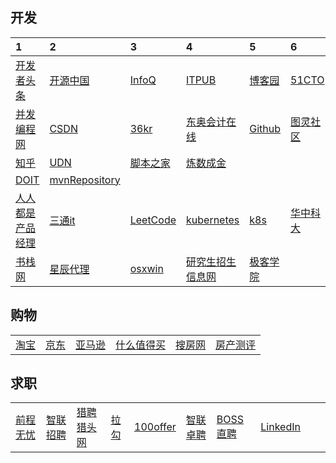 <!--
 * @Description: In User Settings Edit
 * @Author: your name
 * @Date: 2019-08-26 20:50:40
 * @LastEditTime: 2019-09-28 23:18:00
 * @LastEditors: Please set LastEditors
 -->
 ## 开发
 | 1 | 2 | 3 | 4 | 5 | 6 |
 | :---- | :---- | :---- | :---- | :---- |  :---- |
 | [开发者头条](http://toutiao.io) | [开源中国](http://www.oschina.net) | [InfoQ](http://www.infoq.com/cn/) | [ITPUB](http://www.itpub.net) | [博客园](http://www.cnblogs.com) | [51CTO](http://www.51cto.com) |
 | [并发编程网](http://ifeve.com) | [CSDN](http://www.csdn.net) | [36kr](http://36kr.com) | [东奥会计在线](http://www.dongao.com) | [Github](http://www.github.com) | [图灵社区](http://www.ituring.com.cn) |
 | [知乎](http://www.zhihu.com) | [UDN](http://udn.yyuap.com) | [脚本之家](http://www.jb51.net) | [炼数成金](http://f.dataguru.cn) |
 | [DOIT](http://www.doit.com.cn) | [mvnRepository](http://mvnrepository.com) |
 | [人人都是产品经理](http://www.woshipm.com) | [三通it](http://www.santongit.com) | [LeetCode](https://leetcode-cn.com) | [kubernetes](https://kubernetes.feisky.xyz/zh/) | [k8s](https://kubernetes.io/cn/docs/) | [华中科大](http://mirrors.hust.edu.cn) |
 | [书栈网](https://www.bookstack.cn) | [星辰代理](http://starhub.cloud) | [osxwin](https://www.osxwin.com) | [研究生招生信息网](http://www.chsi.com.cn) | [极客学院](http://www.jikexueyuan.com) |
## 购物
 |  |  |  |  |  |  |
 | :---- | :---- | :---- | :---- | :---- |  :---- |
 | [淘宝](https://www.taobao.com) | [京东](http://www.jd.com) | [亚马逊](http://www.amazon.cn) | [什么值得买](http://www.smzdm.com) | [搜房网](http://www.soufun.com) | [房产测评](http://www.cricbigdata.cn) |
## 求职
 |  |  |  |  |  |  |  |  |  |  |
 | :---- | :---- | :---- | :---- | :---- |  :---- | :---- | :---- | :---- | :---- |
 | [前程无忧](http://www.51job.com) | [智联招聘](http://www.zhaopin.com) | [猎聘猎头网](http://www.liepin.com) | [拉勾](http://www.lagou.com) | [100offer](https://cn.100offer.com) | [智联卓聘](http://www.highpin.cn) | [BOSS直聘](http://www.zhipin.com) | [LinkedIn](http://www.linkedin.com) |